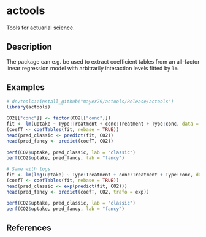 # actools

Tools for actuarial science.
 
## Description

The package can e.g. be used to extract coefficient tables from an all-factor linear regression model with arbitrarily interaction levels fitted by `lm`. 

## Examples

``` r
# devtools::install_github("mayer79/actools/Release/actools")
library(actools)

CO2[["conc"]] <- factor(CO2[["conc"]])
fit <- lm(uptake ~ Type:Treatment + conc:Treatment + Type:conc, data = CO2)
(coefT <- coefTables(fit, rebase = TRUE))
head(pred_classic <- predict(fit, CO2))
head(pred_fancy <- predict(coefT, CO2))
    
perf(CO2$uptake, pred_classic, lab = "classic")
perf(CO2$uptake, pred_fancy, lab = "fancy")  

# Same with logs
fit <- lm(log(uptake) ~ Type:Treatment + conc:Treatment + Type:conc, data = CO2)
(coefT <- coefTables(fit, rebase = TRUE))
head(pred_classic <- exp(predict(fit, CO2)))
head(pred_fancy <- predict(coefT, CO2, trafo = exp))

perf(CO2$uptake, pred_classic, lab = "classic")
perf(CO2$uptake, pred_fancy, lab = "fancy")
```

## References
